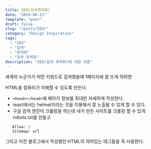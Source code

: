 ```yaml
---
title: SEO(검색최적화)
date: "2019-08-22"
template: "post"
draft: false
slug: "/posts/SEO/"
category: "Design Inspiration"
tags:
  - "SEO"
  - "검색"
  - "최적화"
  - "검색 최적화"
description: "SEO(검색 최적화)에 대한 내용"
---
```


세계의 누군가가 어떤 키워드로 검색했을때 1페이지에 잘 뜨게 하려면

HTML을 컴퓨터가 이해할 수 있도록 만든다.

- `<head></head>`에 페이지 정보를 최대한 자세하게 작성한다.
- react에서는 helmet이라는 것을 이용해서 잘 노출될 수 있게 할 수 있다.
- 구글 검색 엔진이 크롤링을 하는데 내가 만든 사이트를 크롤링 할 수 있게 robots.txt를 만들고

```User-agent: *
   Allow: /
   Sitemap: url
```

그리고 이전 블로그에서 작성했던 HTML의 의미있는 태그들을 꼭 사용한다.
